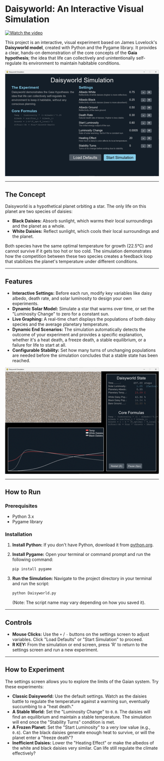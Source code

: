 # Daisyworld: An Interactive Visual Simulation

[![Watch the video](https://raw.githubusercontent.com/username/repository/branch/path/to/thumbnail.jpg)](https://github.com/AmbiguousError/Daisyworld_Simulation/blob/main/WelcomeToDaisyWorld.mp4)
 
This project is an interactive, visual experiment based on James Lovelock's **Daisyworld model**, created with Python and the Pygame library. It provides a clear, hands-on demonstration of the core concepts of the **Gaia hypothesis**; the idea that life can collectively and unintentionally self-regulate its environment to maintain habitable conditions.

![Daisyworld Simulation Set Vars](./Tweak%20Variables.jpg)

---

## The Concept

Daisyworld is a hypothetical planet orbiting a star. The only life on this planet are two species of daisies:

* **Black Daisies:** Absorb sunlight, which warms their local surroundings and the planet as a whole.
* **White Daisies:** Reflect sunlight, which cools their local surroundings and the planet.

Both species have the same optimal temperature for growth (22.5°C) and cannot survive if it gets too hot or too cold. The simulation demonstrates how the competition between these two species creates a feedback loop that stabilizes the planet's temperature under different conditions.

---

## Features

* **Interactive Settings:** Before each run, modify key variables like daisy albedo, death rate, and solar luminosity to design your own experiments.
* **Dynamic Solar Model:** Simulate a star that warms over time, or set the "Luminosity Change" to zero for a constant sun.
* **Live Graphing:** A real-time chart displays the populations of both daisy species and the average planetary temperature.
* **Dynamic End Scenarios:** The simulation automatically detects the outcome of your experiment and provides a specific explanation, whether it's a heat death, a freeze death, a stable equilibrium, or a failure for life to start at all.
* **Configurable Stability:** Set how many turns of unchanging populations are needed before the simulation concludes that a stable state has been reached.

![Daisyworld Simulation Screenshot](./DaisyWorld_Screenshot.gif)

---

## How to Run

### Prerequisites

* Python 3.x
* Pygame library

### Installation

1.  **Install Python:** If you don't have Python, download it from [python.org](https://www.python.org/downloads/).

2.  **Install Pygame:** Open your terminal or command prompt and run the following command:
    ```bash
    pip install pygame
    ```

3.  **Run the Simulation:** Navigate to the project directory in your terminal and run the script:
    ```bash
    python Daisyworld.py
    ```
    (Note: The script name may vary depending on how you saved it).

---

## Controls

* **Mouse Clicks:** Use the `+` / `-` buttons on the settings screen to adjust variables. Click "Load Defaults" or "Start Simulation" to proceed.
* **R KEY:** From the simulation or end screen, press 'R' to return to the settings screen and run a new experiment.

---

## How to Experiment

The settings screen allows you to explore the limits of the Gaian system. Try these experiments:

* **Classic Daisyworld:** Use the default settings. Watch as the daisies battle to regulate the temperature against a warming sun, eventually succumbing to a "heat death."
* **A Stable World:** Set the "Luminosity Change" to `0.0`. The daisies will find an equilibrium and maintain a stable temperature. The simulation will end once the "Stability Turns" condition is met.
* **A Frozen Planet:** Set the "Start Luminosity" to a very low value (e.g., `0.6`). Can the black daisies generate enough heat to survive, or will the planet enter a "freeze death"?
* **Inefficient Daisies:** Lower the "Heating Effect" or make the albedos of the white and black daisies very similar. Can life still regulate the climate effectively?
